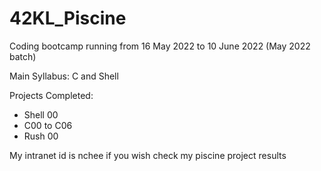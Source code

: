 ﻿# 42KL_Piscine

Coding bootcamp running from 16 May 2022 to 10 June 2022 (May 2022 batch)

Main Syllabus: C and Shell

Projects Completed:
- Shell 00 
- C00 to C06
- Rush 00

My intranet id is nchee if you wish check my piscine project results
